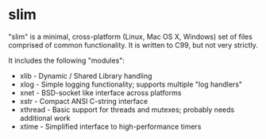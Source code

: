 slim
====

"slim" is a minimal, cross-platform (Linux, Mac OS X, Windows) set of files comprised of common functionality. It is written to C99, but not very strictly. 

It includes the following "modules":

- xlib - Dynamic / Shared Library handling
- xlog - Simple logging functionality; supports multiple "log handlers"
- xnet - BSD-socket like interface across platforms
- xstr - Compact ANSI C-string interface
- xthread - Basic support for threads and mutexes; probably needs additional work
- xtime - Simplified interface to high-performance timers
